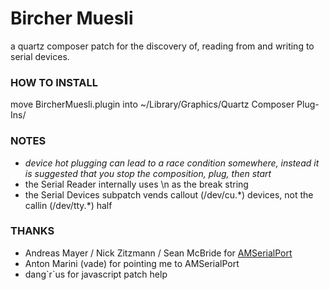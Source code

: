 
# Bircher Muesli
a quartz composer patch for the discovery of, reading from and writing to serial devices.

### HOW TO INSTALL
move BircherMuesli.plugin into ~/Library/Graphics/Quartz Composer Plug-Ins/

### NOTES
- _device hot plugging can lead to a race condition somewhere, instead it is suggested that you stop the composition, plug, then start_
- the Serial Reader internally uses \n as the break string
- the Serial Devices subpatch vends callout (/dev/cu.\*) devices, not the callin (/dev/tty.\*) half

### THANKS
- Andreas Mayer / Nick Zitzmann / Sean McBride for [AMSerialPort](https://github.com/pizthewiz/AMSerialPort/)
- Anton Marini (vade) for pointing me to AMSerialPort
- dang&#96;r&#96;us for javascript patch help
